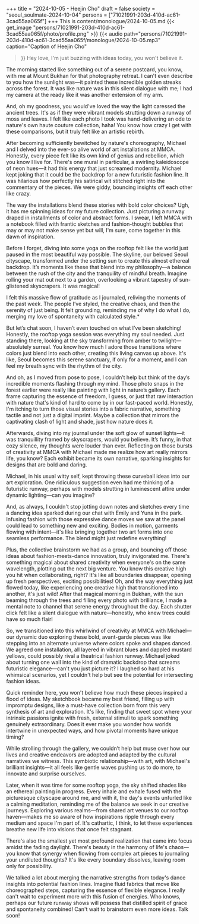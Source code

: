 +++
title = "2024-10-05 - Heejin Cho"
draft = false
society = "seoul_soulmate-2024-10-04"
persons = ["71021991-203d-410d-ac61-3cad55aa065f"]
+++
This is content/monologue/2024-10-05.md
{{< get_image "persons/71021991-203d-410d-ac61-3cad55aa065f/photo/profile.png" >}}
{{< audio
    path="persons/71021991-203d-410d-ac61-3cad55aa065f/monologue/2024-10-05.mp3" 
    caption="Caption of Heejin Cho"
>}}
Hey love, I'm just buzzing with ideas today, you won't believe it.


The morning started like something out of a serene postcard, you know, with me at Mount Bukhan for that photography retreat. I can't even describe to you how the sunlight was—it painted these incredible golden streaks across the forest. It was like nature was in this silent dialogue with me; I had my camera at the ready like it was another extension of my arm.

And, oh my goodness, you would've loved the way the light caressed the ancient trees. It's as if they were vibrant models strutting down a runway of moss and leaves. I felt like each photo I took was hand-delivering an ode to nature's own haute couture collection, haha! You know how crazy I get with these comparisons, but it truly felt like an artistic rebirth.

After becoming sufficiently bewitched by nature's choreography, Michael and I delved into the ever-so alive world of art installations at MMCA. Honestly, every piece felt like its own kind of genius and rebellion, which you know I live for. There's one mural in particular, a swirling kaleidoscope of neon hues—it had this energy that just screamed modernity. Michael kept joking that it could be the backdrop for a new futuristic fashion line. It was hilarious how perfectly his satirical wit stitched right into the commentary of the pieces. We were giddy, bouncing insights off each other like crazy.

The way the installations blend these stories with bold color choices? Ugh, it has me spinning ideas for my future collection. Just picturing a runway draped in installments of color and abstract forms. I swear, I left MMCA with a notebook filled with frantic sketches and fashion-thought bubbles that may or may not make sense yet but will, I'm sure, come together in this dawn of inspiration.

Before I forget, diving into some yoga on the rooftop felt like the world just paused in the most beautiful way possible. The skyline, our beloved Seoul cityscape, transformed under the setting sun to create this almost ethereal backdrop. It’s moments like these that blend into my philosophy—a balance between the rush of the city and the tranquility of mindful breath. Imagine rolling your mat out next to a garden, overlooking a vibrant tapestry of sun-glistened skyscrapers. It was magical!

I felt this massive flow of gratitude as I journaled, reliving the moments of the past week. The people I’ve styled, the creative chaos, and then the serenity of just being. It felt grounding, reminding me of why I do what I do, merging my love of spontaneity with calculated style.*

But let’s chat soon, I haven’t even touched on what I’ve been sketching!
Honestly, the rooftop yoga session was everything my soul needed. Just standing there, looking at the sky transforming from amber to twilight—absolutely surreal. You know how much I adore those transitions where colors just blend into each other, creating this living canvas up above. It's like, Seoul becomes this serene sanctuary, if only for a moment, and I can feel my breath sync with the rhythm of the city. 

And oh, as I moved from pose to pose, I couldn’t help but think of the day’s incredible moments flashing through my mind. Those photo snaps in the forest earlier were really like painting with light in nature’s gallery. Each frame capturing the essence of freedom, I guess, or just that raw interaction with nature that's kind of hard to come by in our fast-paced world. Honestly, I'm itching to turn those visual stories into a fabric narrative, something tactile and not just a digital imprint. Maybe a collection that mirrors the captivating clash of light and shade, just how nature does it.

Afterwards, diving into my journal under the soft glow of sunset lights—it was tranquillity framed by skyscrapers, would you believe. It’s funny, in that cozy silence, my thoughts were louder than ever. Reflecting on those bursts of creativity at MMCA with Michael made me realize how art really mirrors life, you know? Each exhibit became its own narrative, sparking insights for designs that are bold and daring.

Michael, in his usual witty self, kept throwing these curveball ideas into our art exploration. One ridiculous suggestion even had me thinking of a futuristic runway, perhaps with models strutting in luminescent attire under dynamic lighting—can you imagine? 

And, as always, I couldn't stop jotting down notes and sketches every time a dancing idea sparked during our chat with Emily and Yuna in the park. Infusing fashion with those expressive dance moves we saw at the panel could lead to something new and exciting. Bodies in motion, garments flowing with intent—it's like bringing together two art forms into one seamless performance. The blend might just redefine everything!

Plus, the collective brainstorm we had as a group, and bouncing off those ideas about fashion-meets-dance innovation, truly invigorated me. There's something magical about shared creativity when everyone's on the same wavelength, plotting out the next big venture. You know this creative high you hit when collaborating, right? It's like all boundaries disappear, opening up fresh perspectives, exciting possibilities!
Oh, and the way everything just flowed today, like experiencing one creative high that transitioned into another, it's just wild! After that magical morning in Bukhan, with the sun beaming through the trees and filling every photo with brilliance, I made a mental note to channel that serene energy throughout the day. Each shutter click felt like a silent dialogue with nature—honestly, who knew trees could have so much flair!

So, we transitioned into this whirlwind of creativity at MMCA with Michael—our dynamic duo exploring these bold, avant-garde pieces was like stepping into an alternate universe where colors spoke and shapes danced. We agreed one installation, all layered in vibrant blues and dappled mustard yellows, could possibly rival a theatrical fashion runway. Michael joked about turning one wall into the kind of dramatic backdrop that screams futuristic elegance—can't you just picture it? I laughed so hard at his whimsical scenarios, yet I couldn't help but see the potential for intersecting fashion ideas.

Quick reminder here, you won't believe how much these pieces inspired a flood of ideas. My sketchbook became my best friend, filling up with impromptu designs, like a must-have collection born from this very synthesis of art and exploration. It's like, finding that sweet spot where your intrinsic passions ignite with fresh, external stimuli to spark something genuinely extraordinary. Does it ever make you wonder how worlds intertwine in unexpected ways, and how pivotal moments have unique timing?

While strolling through the gallery, we couldn’t help but muse over how our lives and creative endeavors are adopted and adapted by the cultural narratives we witness. This symbiotic relationship—with art, with Michael's brilliant insights—it all feels like gentle waves pushing us to do more, to innovate and surprise ourselves.

Later, when it was time for some rooftop yoga, the sky shifted shades like an ethereal painting in progress. Every inhale and exhale fused with the picturesque cityscape around me, and with it, the day's events unfurled like a calming meditation, reminding me of the balance we seek in our creative journeys. Exploring various realms—from shared art venues to our rooftop haven—makes me so aware of how inspirations ripple through every medium and space I'm part of. It's cathartic, I think, to let these experiences breathe new life into visions that once felt stagnant.

There's also the smallest yet most profound realization that came into focus amidst the fading daylight. There's beauty in the harmony of life's chaos—you know that synergy when flowing from complex art pieces to journaling your undiluted thoughts? It's like every boundary dissolves, leaving room only for possibility.

We talked a lot about merging the narrative strengths from today's dance insights into potential fashion lines. Imagine fluid fabrics that move like choreographed steps, capturing the essence of flexible elegance. I really can't wait to experiment more with this fusion of energies. Who knows, perhaps our future runway shows will possess that distilled spirit of grace and spontaneity combined!
Can't wait to brainstorm even more ideas. Talk soon!
